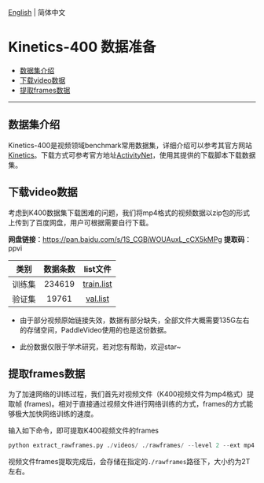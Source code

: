 [English](../../en/dataset/k400.md) | 简体中文

# Kinetics-400 数据准备

- [数据集介绍](#数据集介绍)
- [下载video数据](#下载video数据)
- [提取frames数据](#提取frames数据)

---


## 数据集介绍

Kinetics-400是视频领域benchmark常用数据集，详细介绍可以参考其官方网站[Kinetics](https://deepmind.com/research/open-source/kinetics)。下载方式可参考官方地址[ActivityNet](https://github.com/activitynet/ActivityNet/tree/master/Crawler/Kinetics)，使用其提供的下载脚本下载数据集。

## 下载video数据

考虑到K400数据集下载困难的问题，我们将mp4格式的视频数据以zip包的形式上传到了百度网盘，用户可根据需要自行下载。

**网盘链接**：https://pan.baidu.com/s/1S_CGBjWOUAuxL_cCX5kMPg
**提取码**：ppvi

|类别 | 数据条数  | list文件 |
| :------: | :----------: | :----: |
|训练集 | 234619  |  [train.list](https://videotag.bj.bcebos.com/PaddleVideo/Data/Kinetic400/train.list)|
|验证集 | 19761 |  [val.list](https://videotag.bj.bcebos.com/PaddleVideo/Data/Kinetic400/val.list)|

- 由于部分视频原始链接失效，数据有部分缺失，全部文件大概需要135G左右的存储空间，PaddleVideo使用的也是这份数据。

- 此份数据仅限于学术研究，若对您有帮助，欢迎star~


## 提取frames数据
为了加速网络的训练过程，我们首先对视频文件（K400视频文件为mp4格式）提取帧 (frames)。相对于直接通过视频文件进行网络训练的方式，frames的方式能够极大加快网络训练的速度。

输入如下命令，即可提取K400视频文件的frames

```python
python extract_rawframes.py ./videos/ ./rawframes/ --level 2 --ext mp4
```

视频文件frames提取完成后，会存储在指定的`./rawframes`路径下，大小约为2T左右。
